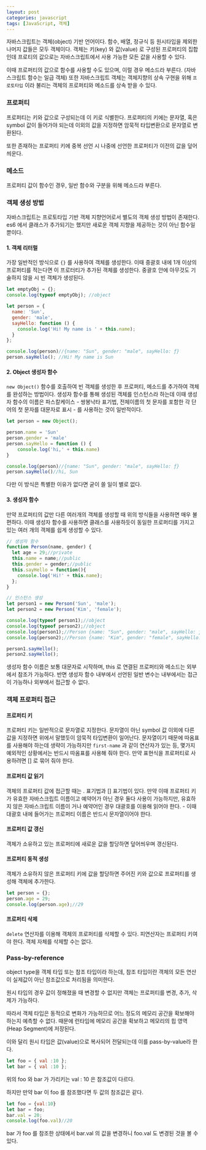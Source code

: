 ```yaml
---
layout: post
categories: javascript
tags: [JavaScript, 객체]
---
```

자바스크립트는 객체(object) 기반 언어이다. 함수, 배열, 정규식 등 원시타입을 제외한 나머지 값들은 모두 객체이다. 
객체는 키(key) 와 값(value) 로 구성된 프로퍼티의 집합인데 프로티의 값으로는 자바스크립트에서 사용 가능한 모든 값을 사용할 수 있다.

이때 프로퍼티의 값으로 함수를 사용할 수도 있으며, 이럴 경우 메소드라 부른다. (자바스크립트 함수는 일급 객체)
또한 자바스크립트 객체는 객체지향의 상속 구현을 위해 `프로토타입` 이라 불리는 객체의 프로퍼티와 메소드를 상속 받을 수 있다.

### 프로퍼티

프로퍼티는 키와 값으로 구성되는데 이 키로 식별한다. 프로퍼티의 키에는 문자열, 혹은 symbol 값이 들어가야 되는데 이외의 값을 지정하면 암묵적 타입변환으로 문자열로 변환된다.

또한 존재하는 프로퍼티 키에 중복 선언 시 나중에 선언한 프로퍼티가 이전의 값을 덮어씌운다.

### 메소드

프로퍼티 값이 함수인 경우, 일반 함수와 구분을 위해 메소드라 부른다.



### 객체 생성 방법

자바스크립트는 프로토타입 기반 객체 지향언어로서 별도의 객체 생성 방법이 존재한다. es6 에서 클래스가 추가되기는 했지만 새로운 객체 지향을 제공하는 것이 아닌 함수일 뿐이다. 

#### 1. 객체 리터럴

가장 일반적인 방식으로 `{}` 를 사용하여 객체를 생성한다. 이때 중괄호 내에 1개 이상의 프로퍼티를 적는다면 이 프로터티가 추가된 객체를 생성한다. 중괄호 안에 아무것도 기술하지 않을 시 빈 객체가 생성된다.

```js
let emptyObj = {};
console.log(typeof emptyObj); //object

let person = {
  name: 'Sun',
  gender: 'male',
  sayHello: function () {
    console.log('Hi! My name is ' + this.name);
  }
};

console.log(person)//{name: "Sun", gender: "male", sayHello: ƒ}
person.sayHello(); //Hi! My name is Sun
```


#### 2. Object 생성자 함수

`new Object()` 함수를 호출하여 빈 객체를 생성한 후 프로퍼티, 메소드를 추가하여 객체를 완성하는 방법이다.
생성자 함수를 통해 생성된 객체를 인스턴스라 하는데 이때 생성자 함수의 이름은 파스칼케이스 - 쌍봉낙타 표기법, 전체이름의 첫 문자를 포함한 각 단어의 첫 문자를 대문자로 표시 - 를 사용하는 것이 일반적이다.

```js
let person = new Object();

person.name = 'Sun'
person.gender = 'male'
person.sayHello = function () { 
    console.log('hi,' + this.name) 
}

console.log(person)//{name: "Sun", gender: "male", sayHello: ƒ}
person.sayHello()//hi, Sun
```

다만 이 방식은 특별한 이유가 없다면 굳이 쓸 일이 별로 없다.


#### 3. 생성자 함수

만약 프로퍼티의 값만 다른 여러개의 객체를 생성할 때 위의 방식들을 사용하면 매우 불편하다. 
이때 생성자 함수를 사용하면 클래스를 사용하듯이 동일한 프로퍼티를 가지고 있는 여러 개의 객체를 쉽게 생성할 수 있다.

```js
// 생성자 함수
function Person(name, gender) {
  let age = 29;//private
  this.name = name;//public
  this.gender = gender;//public
  this.sayHello = function(){
    console.log('Hi!' + this.name);
  };
}

// 인스턴스 생성
let person1 = new Person('Sun', 'male');
let person2 = new Person('Kim', 'female');

console.log(typeof person1);//object
console.log(typeof person2);//object
console.log(person1);//Person {name: "Sun", gender: "male", sayHello: ƒ}
console.log(person2);//Person {name: "Kim", gender: "female", sayHello: ƒ}

person1.sayHello();
person2.sayHello();
```

생성자 함수 이름은 보통 대문자로 시작하며, this 로 연결된 프로퍼티와 메소드는 외부에서 참조가 가능하다.
반면 생성자 함수 내부에서 선언된 일반 변수는 내부에서는 접근이 가능하나 외부에서 접근할 수 없다.


### 객체 프로퍼티 접근

#### 프로퍼티 키

프로퍼티 키는 일반적으로 문자열로 지정한다. 문자열이 아닌 symbol 값 이외에 다른 값을 지정하면 위에서 말했듯이 암묵적 타입변환이 일어난다. 문자열이기 때문에 따옴표를 사용해야 하는데 생략이 가능하지만 `first-name` 과 같이 연산자가 있는 등, 몇가지 예외적인 상황에서는 반드시 따옴표를 사용해 줘야 한다. 만약 표현식을 프로퍼티로 사용하려면 [] 로 묶어 줘야 한다. 


#### 프로퍼티 값 읽기

객체의 프로퍼티 값에 접근할 때는 . 표기법과 [] 표기법이 있다.
만약 이때 프로퍼티 키가 유효한 자바스크립트 이름이고 예약어가 아닌 경우 둘다 사용이 가능하지만, 유효하지 않은 자바스크립트 이름이 거나 예약어인 경우 대괄호를 이용해 읽어야 한다. - 이때 대괄호 내에 들어가는 프로퍼티 이름은 반드시 문자열이어야 한다.


#### 프로퍼티 값 갱신

객체가 소유하고 있는 프로퍼티에 새로운 값을 할당하면 덮어씌우며 갱신된다.


#### 프로퍼티 동적 생성

객체가 소유하지 않은 프로퍼티 키에 값을 할당하면 주어진 키와 값으로 프로퍼티를 생성해 객체에 추가한다.

```js
let person = {};
person.age = 29;
console.log(person.age);//29
```


#### 프로퍼티 삭제

`delete` 연산자를 이용해 객체의 프로퍼티를 삭제할 수 있다. 피연산자는 프로퍼티 키여야 한다. 객체 자체를 삭제할 수는 없다.



### Pass-by-reference

object type을 객체 타입 또는 참조 타입이라 하는데, 참조 타입이란 객체의 모든 연산이 실제값이 아닌 참조값으로 처리됨을 의미한다. 

원시 타입의 경우 값이 정해졌을 때 변경할 수 없지만 객체는 프로퍼티를 변경, 추가, 삭제가 가능하다.

따라서 객체 타입은 동적으로 변화가 가능하므로 어느 정도의 메모리 공간을 확보해야 하는지 예측할 수 없다. 때문에 런타임에 메모리 공간을 확보하고 메모리의 힙 영역(Heap Segment)에 저장된다.

이와 달리 원시 타입은 값(value)으로 복사되어 전달되는데 이를 pass-by-value라 한다.

```js
let foo = { val :10 };
let bar = { val :10 };
```

위의 foo 와 bar 가 가리키는 val : 10 은 참조값이 다르다.

하지만 만약 bar 이 foo 를 참조했다면 두 값의 참조값은 같다.

```js
let foo = {val:10} 
let bar = foo;
bar.val = 20;
console.log(foo.val)//20
```

bar 가 foo 를 참조한 상태에서 bar.val 의 값을 변경하니 foo.val 도 변경된 것을 볼 수 있다.